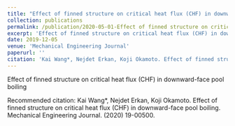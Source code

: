 ```yaml
---
title: "Effect of finned structure on critical heat flux (CHF) in downward-face pool boiling"
collection: publications
permalink: /publication/2020-05-01-Effect of finned structure on critical heat flux (CHF) in downward-face pool boiling
excerpt: 'Effect of finned structure on critical heat flux (CHF) in downward-face pool boiling'
date: 2019-12-05
venue: 'Mechanical Engineering Journal'
paperurl: ''
citation: 'Kai Wang*, Nejdet Erkan, Koji Okamoto. Effect of finned structure on critical heat flux (CHF) in downward-face pool boiling. Mechanical Engineering Journal. (2020) 19-00500.'
---
```

Effect of finned structure on critical heat flux (CHF) in downward-face pool boiling

<!-- [Download paper here](https://www.sciencedirect.com/science/article/abs/pii/S0017931018352025) -->
Recommended citation: Kai Wang*, Nejdet Erkan, Koji Okamoto. Effect of finned structure on critical heat flux (CHF) in downward-face pool boiling. Mechanical Engineering Journal. (2020) 19-00500.